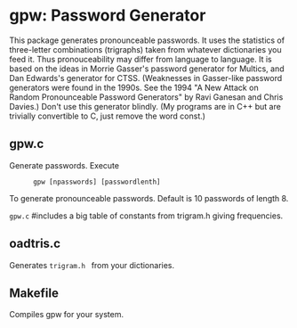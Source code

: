 # gpw: Password Generator
This package generates pronounceable passwords. It uses the statistics of three-letter combinations (trigraphs) taken from whatever dictionaries you feed it. Thus pronouceability may differ from language to language. It is based on the ideas in Morrie Gasser's password generator for Multics, and Dan Edwards's generator for CTSS. (Weaknesses in Gasser-like password generators were found in the 1990s. See the 1994  "A New Attack on Random Pronounceable Password Generators" by Ravi Ganesan and Chris Davies.) Don't use this generator blindly. (My programs are in C++ but are trivially convertible to C, just remove the word const.)



## gpw.c
Generate passwords. Execute
```
      gpw [npasswords] [passwordlenth]
```
To generate pronounceable passwords. Default is 10 passwords of length 8.

`gpw.c` #includes a big table of constants from trigram.h giving frequencies.

## oadtris.c
Generates `trigram.h ` from your dictionaries.

## Makefile
Compiles gpw for your system.
